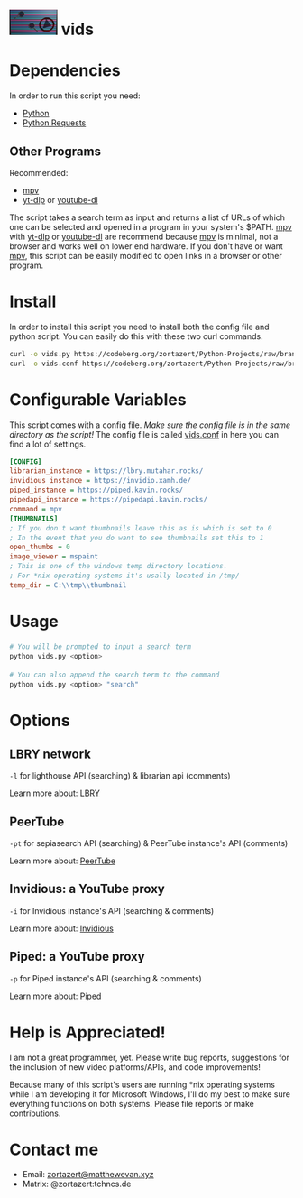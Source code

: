 # <img src="logo.png" alt = "vids logo" width = "85" height = "45" /> vids

# Dependencies
In order to run this script you need:
- [Python](https://en.wikipedia.org/wiki/Python_(programming_language))
- [Python Requests](https://en.wikipedia.org/wiki/Requests_(software))

## Other Programs
Recommended:
- [mpv](https://github.com/mpv-player/mpv)
- [yt-dlp](https://github.com/yt-dlp/yt-dlp) or [youtube-dl](https://github.com/ytdl-org/youtube-dl)

The script takes a search term as input and returns a list of URLs of which one can be selected and opened in a program in your system's $PATH. [mpv](https://github.com/mpv-player/mpv) with [yt-dlp](https://github.com/yt-dlp/yt-dlp) or [youtube-dl](https://github.com/ytdl-org/youtube-dl) are recommend because [mpv](https://github.com/mpv-player/mpv) is minimal, not a browser and works well on lower end hardware. If you don't have or want [mpv](https://github.com/mpv-player/mpv), this script can be easily modified to open links in a browser or other program.

# Install
In order to install this script you need to install both the config file and python script. You can easily do this with these two curl commands.
```bash
curl -o vids.py https://codeberg.org/zortazert/Python-Projects/raw/branch/main/vids/vids.py
curl -o vids.conf https://codeberg.org/zortazert/Python-Projects/raw/branch/main/vids/vids.conf
```

# Configurable Variables
This script comes with a config file. *Make sure the config file is in the same directory as the script!* The config file is called [vids.conf](vids.conf) in here you can find a lot of settings.
``` ini
[CONFIG]
librarian_instance = https://lbry.mutahar.rocks/
invidious_instance = https://invidio.xamh.de/
piped_instance = https://piped.kavin.rocks/
pipedapi_instance = https://pipedapi.kavin.rocks/
command = mpv
[THUMBNAILS]
; If you don't want thumbnails leave this as is which is set to 0
; In the event that you do want to see thumbnails set this to 1
open_thumbs = 0
image_viewer = mspaint
; This is one of the windows temp directory locations.
; For *nix operating systems it's usally located in /tmp/
temp_dir = C:\\tmp\\thumbnail
```

# Usage
``` bash
# You will be prompted to input a search term
python vids.py <option>

# You can also append the search term to the command
python vids.py <option> "search"
```

# Options
## LBRY network
`-l` for lighthouse API (searching) & librarian api (comments)

Learn more about: [LBRY](https://en.wikipedia.org/wiki/LBRY)

## PeerTube
`-pt` for sepiasearch API (searching) & PeerTube instance's API (comments) 

Learn more about: [PeerTube](https://en.wikipedia.org/wiki/PeerTube)

## Invidious: a YouTube proxy
`-i` for Invidious instance's API (searching & comments)

Learn more about: [Invidious](https://invidious.io/)

## Piped: a YouTube proxy
`-p` for Piped instance's API (searching & comments)

Learn more about: [Piped](https://github.com/TeamPiped/Piped#piped)

# Help is Appreciated!

I am not a great programmer, yet. Please write bug reports, suggestions for the inclusion of new video platforms/APIs, and code improvements!

Because many of this script's users are running *nix operating systems while I am developing it for Microsoft Windows, I'll do my best to make sure everything functions on both systems. Please file reports or make contributions.

# Contact me

- Email: zortazert@matthewevan.xyz
- Matrix: @zortazert:tchncs.de
